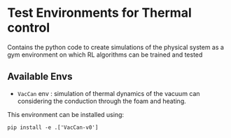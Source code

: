 # Test Environments for Thermal control

Contains the python code to create simulations of the physical system as a gym environment on which RL algorithms can be trained and tested

## Available Envs
* `VacCan` env : simulation of thermal dynamics of the vacuum can considering the conduction through the foam and heating.

This environment can be installed using:

```
pip install -e .['VacCan-v0']
```
